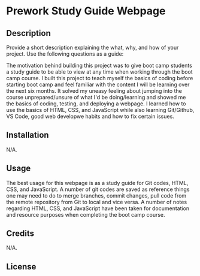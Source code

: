 # Prework Study Guide Webpage

## Description

Provide a short description explaining the what, why, and how of your project. Use the following questions as a guide:

The motivation behind building this project was to give boot camp students a study guide to be able to view at any time when working through the boot camp course. I built this project to teach myself the basics of coding before starting boot camp and feel familiar with the content I will be learning over the next six months. It solved my uneasy feeling about jumping into the course unprepared/unsure of what I'd be doing/learning and showed me the basics of coding, testing, and deploying a webpage. I learned how to use the basics of HTML, CSS, and JavaScript while also learning Git/Github, VS Code, good web developwe habits and how to fix certain issues.

## Installation

N/A.

## Usage

The best usage for this webpage is as a study guide for Git codes, HTML, CSS, and JavaScript. A number of git codes are saved as reference things one may need to do to merge branches, commit changes, pull code from the remote repository from Git to local and vice versa. A number of notes regarding HTML, CSS, and JavaScript have been taken for documentation and resource purposes when completing the boot camp course. 

## Credits

N/A.

## License







